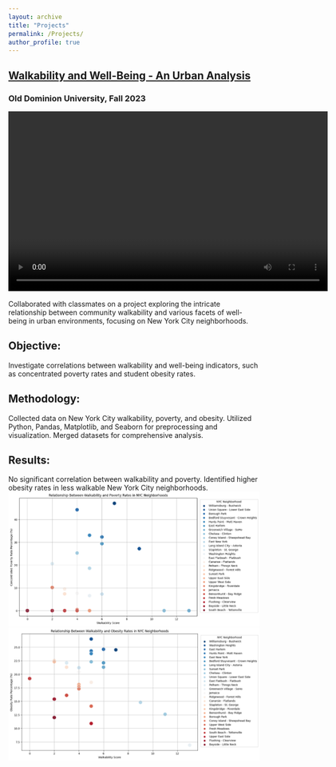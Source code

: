 ```yaml
---
layout: archive
title: "Projects"
permalink: /Projects/
author_profile: true
---
```


## [Walkability and Well-Being - An Urban Analysis](https://github.com/ethanlanders/Walkability-And-Well-Being-Analysis-CS620-Data-Project)

### **Old Dominion University, Fall 2023**

<video width="640" height="360" controls>
  <source src="../files/Walkability&WellBeing_CS620.mp4" type="video/mp4">
  Your browser does not support the video tag.
</video>

Collaborated with classmates on a project exploring the intricate relationship between community walkability and various facets of well-being in urban environments, focusing on New York City neighborhoods.

## **Objective:**
Investigate correlations between walkability and well-being indicators, such as concentrated poverty rates and student obesity rates.

## **Methodology:**
Collected data on New York City walkability, poverty, and obesity. Utilized Python, Pandas, Matplotlib, and Seaborn for preprocessing and visualization. Merged datasets for comprehensive analysis.

## **Results:**
No significant correlation between walkability and poverty. Identified higher obesity rates in less walkable New York City neighborhoods.
<img src="../files/Poverty-Walkability.png" alt="Visualization displaying the correlation between Poverty and Walkability in New York City neighborhoods.">
<img src="../files/Obesity-Walkability.png" alt="Visualization displaying the correlation between Obesity and Walkability in New York City neighborhoods.">
